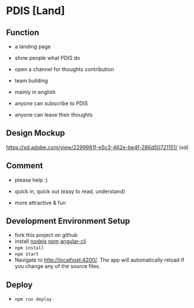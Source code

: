 PDIS [Land]
===========

Function
--------

-   a landing page

-   show people what PDIS do

-   open a channel for thoughts contribution

-   team building

-   mainly in english

-   anyone can subscribe to PDIS

-   anyone can leave their thoughts

Design Mockup
-------------

https://xd.adobe.com/view/2299981f-e5c3-462e-be4f-286d50721151/ (xd)

Comment
-------

-   please help :)

-   quick in, quick out (easy to read, understand)

-   more attractive & fun

Development Environment Setup
-----------------------------

-   fork this project on github
-   install [nodejs](https://nodejs.org/en/) [npm](https://www.npmjs.com/) [angular-cli](https://cli.angular.io/)
-   ```npm install```
-   ```npm start```
-   Navigate to [http://localhost:4200/](http://localhost:4200/). The app will automatically reload if you change any of the source files.

Deploy
------

-   ```npm run deploy```